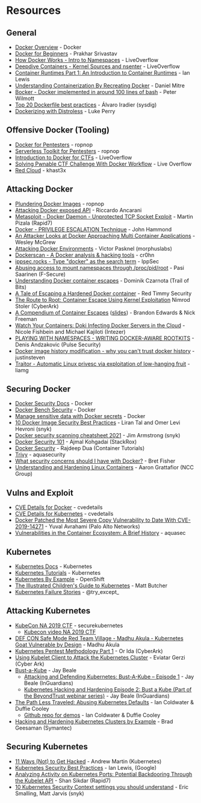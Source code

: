 # Resources

## General
* [Docker Overview](https://docs.docker.com/engine/docker-overview/) - Docker
* [Docker for Beginners](https://docker-curriculum.com/) - Prakhar Srivastav
* [How Docker Works - Intro to Namespaces](https://www.youtube.com/watch?v=-YnMr1lj4Z8) - LiveOverflow
* [Deepdive Containers - Kernel Sources and nsenter](https://www.youtube.com/watch?v=sHp0Q3rvamk) - LiveOverflow
* [Container Runtimes Part 1: An Introduction to Container Runtimes](https://www.ianlewis.org/en/container-runtimes-part-1-introduction-container-r) - Ian Lewis
* [Understanding Containerization By Recreating Docker](https://itnext.io/linux-container-from-scratch-339c3ba0411d) - Daniel Mitre
* [Bocker - Docker implemented in around 100 lines of bash](https://github.com/p8952/bocker) - Peter Wilmott
* [Top 20 Dockerfile best practices](https://sysdig.com/blog/dockerfile-best-practices/) - Álvaro Iradier (sysdig)
* [Dockerizing with Distroless](https://medium.com/@luke_perry_dev/dockerizing-with-distroless-f3b84ae10f3a) - Luke Perry

## Offensive Docker (Tooling)

* [Docker for Pentesters](https://blog.ropnop.com/docker-for-pentesters/) - ropnop
* [Serverless Toolkit for Pentesters](https://blog.ropnop.com/serverless-toolkit-for-pentesters/) - ropnop
* [Introduction to Docker for CTFs](https://www.youtube.com/watch?v=cPGZMt4cJ0I&t) - LiveOverflow
* [Solving Pwnable CTF Challenge With Docker Workflow](https://www.youtube.com/watch?v=OqTpc_ljPYk) - Live Overflow
* [Red Cloud](https://github.com/khast3x/Redcloud) - khast3x

## Attacking Docker

* [Plundering Docker Images](https://blog.ropnop.com/plundering-docker-images/) - ropnop
* [Attacking Docker exposed API](https://medium.com/@riccardo.ancarani94/attacking-docker-exposed-api-3e01ffc3c124) - Riccardo Ancarani
* [Metasploit - Docker Daemon - Unprotected TCP Socket Exploit](https://www.rapid7.com/db/modules/exploit/linux/http/docker_daemon_tcp/) - Martin Pizala (Rapid7)
* [Docker - PRIVILEGE ESCALATION Technique](https://www.youtube.com/watch?v=MnUtHSpcdLQ&t) - John Hammond
* [An Attacker Looks at Docker Approaching Multi Container Applications](https://www.youtube.com/watch?v=-Ug2vmRiI8g) - Wesley McGrew
* [Attacking Docker Environments](https://morphuslabs.com/attacking-docker-environments-a703fcad2a39) - Victor Pasknel
(morphuslabs)
* [Dockerscan - A Docker analysis & hacking tools](https://github.com/cr0hn/dockerscan) - cr0hn
* [ippsec.rocks - Type "docker" as the search term](https://ippsec.rocks/) - IppSec
* [Abusing access to mount namespaces through /proc/pid/root](https://labs.f-secure.com/blog/abusing-the-access-to-mount-namespaces-through-procpidroot/) - Pasi Saarinen (F-Secure)
* [Understanding Docker container escapes](https://blog.trailofbits.com/2019/07/19/understanding-docker-container-escapes/) - Dominik Czarnota (Trail of Bits)
* [A Tale of Escaping a Hardened Docker container](https://www.redtimmy.com/docker/a-tale-of-escaping-a-hardened-docker-container/) - Red Timmy Security
* [The Route to Root: Container Escape Using Kernel Exploitation](https://www.cyberark.com/resources/threat-research-blog/the-route-to-root-container-escape-using-kernel-exploitation) Nimrod Stoler (CyberArk)
* [A Compendium of Container Escapes](https://www.youtube.com/watch?v=BQlqita2D2s) ([slides](https://i.blackhat.com/USA-19/Thursday/us-19-Edwards-Compendium-Of-Container-Escapes-up.pdf)) - Brandon Edwards & Nick Freeman
* [Watch Your Containers: Doki Infecting Docker Servers in the Cloud](https://www.intezer.com/blog/cloud-security/watch-your-containers-doki-infecting-docker-servers-in-the-cloud/) - Nicole Fishbein and Michael Kajiloti (Intezer)
* [PLAYING WITH NAMESPACES - WRITING DOCKER-AWARE ROOTKITS](https://pulsesecurity.co.nz/articles/docker-rootkits) - Denis Andzakovic (Pulse Security)
* [Docker image history modification - why you can't trust docker history](https://www.justinsteven.com/posts/2021/02/14/docker-image-history-modification/) - justinsteven
* [Traitor - Automatic Linux privesc via exploitation of low-hanging fruit](https://github.com/liamg/traitor) - liamg

## Securing Docker

* [Docker Security Docs](https://docs.docker.com/engine/security/security/) - Docker
* [Docker Bench Security](https://github.com/docker/docker-bench-security) - Docker
* [Manage sensitive data with Docker secrets](https://docs.docker.com/engine/swarm/secrets/) - Docker
* [10 Docker Image Security Best Practices](https://snyk.io/blog/10-docker-image-security-best-practices/) - Liran Tal and Omer Levi Hevroni (snyk)
* [Docker security scanning cheatsheet 2021](https://snyk.io/blog/docker-security-scanning-cheatsheet-2021/) - Jim Armstrong (snyk)
* [Docker Security 101](https://www.stackrox.com/post/2019/09/docker-security-101/) - Ajmal Kohgadai (StackRox)
* [Docker Security](http://containertutorials.com/docker-security.html) - Rajdeep Dua (Container Tutorials)
* [Trivy](https://github.com/aquasecurity/trivy) - aquasecurity
* [What security concerns should I have with Docker?](https://github.com/bretfisher/ama/issues/17) - Bret Fisher
* [Understanding and Hardening Linux Containers](https://research.nccgroup.com/wp-content/uploads/2020/07/ncc_group_understanding_hardening_linux_containers-1-1.pdf) - Aaron Grattafior (NCC Group)

## Vulns and Exploit

* [CVE Details for Docker](https://www.cvedetails.com/vulnerability-list/vendor_id-13534/product_id-28125/Docker-Docker.html) - cvedetails
* [CVE Details for Kubernetes](https://www.cvedetails.com/vulnerability-list/vendor_id-15867/product_id-34016/Kubernetes-Kubernetes.html) - cvedetails
* [Docker Patched the Most Severe Copy Vulnerability to Date With CVE-2019-14271](https://unit42.paloaltonetworks.com/docker-patched-the-most-severe-copy-vulnerability-to-date-with-cve-2019-14271/) - Yuval Avrahami (Palo Alto Networks)
* [Vulnerabilities in the Container Ecosystem: A Brief History](https://blog.aquasec.com/container-security-vulnerabilities) - aquasec

## Kubernetes

* [Kubernetes Docs](https://kubernetes.io/docs/home/) - Kubernetes
* [Kubernetes Tutorials](https://kubernetes.io/docs/tutorials/) - Kubernetes
* [Kubernetes By Example](https://kubernetesbyexample.com/) - OpenShift
* [The Illustrated Children's Guide to Kubernetes](https://www.youtube.com/watch?v=4ht22ReBjno) - Matt Butcher
* [Kubernetes Failure Stories](https://k8s.af/) - @try_except_

## Attacking Kubernetes

* [KubeCon NA 2019 CTF](https://securekubernetes.com/) - securekubernetes
  * [Kubecon video NA 2019 CTF](https://www.youtube.com/watch?v=UdMFTdeAL1s&t)
* [DEF CON Safe Mode Red Team Village - Madhu Akula - Kubernetes Goat Vulnerable by Design](https://www.youtube.com/watch?v=aEaSZJRbnTo) - Madhu Akula
* [Kubernetes Pentest Methodology Part 1](https://www.cyberark.com/resources/threat-research-blog/kubernetes-pentest-methodology-part-1) - Or Ida (CyberArk)
* [Using Kubelet Client to Attack the Kubernetes Cluster](https://www.cyberark.com/resources/secure-devops-pipelines-and-cloud-native-apps/using-kubelet-client-to-attack-the-kubernetes-cluster) - Eviatar Gerzi (Cyber Ark)
* [Bust-a-Kube](https://www.bustakube.com/) - Jay Beale
   * [Attacking and Defending Kubernetes: Bust-A-Kube – Episode 1](https://www.inguardians.com/attacking-and-defending-kubernetes-bust-a-kube-episode-1/blog/) - Jay Beale (InGuardians)
   * [Kubernetes Hacking and Hardening Episode 2: Bust a Kube (Part of the BeyondTrust webinar series)](https://www.inguardians.com/kubernetes-hacking-and-hardening-episode-2-bust-a-kube/presentations/) - Jay Beale (InGuardians)
* [The Path Less Traveled: Abusing Kubernetes Defaults](https://www.youtube.com/watch?v=HmoVSmTIOxM&t=2466s) - Ian Coldwater & Duffie Cooley
  * [Github repo for demos](https://github.com/mauilion/blackhat-2019) - Ian Coldwater & Duffie Cooley
* [Hacking and Hardening Kubernetes Clusters by Example](https://youtu.be/vTgQLzeBfRU) - Brad Geesaman (Symantec)

## Securing Kubernetes

* [11 Ways (Not) to Get Hacked](https://kubernetes.io/blog/2018/07/18/11-ways-not-to-get-hacked/) - Andrew Martin (Kubernetes)
* [Kubernetes Security Best Practices](https://www.youtube.com/watch?v=wqsUfvRyYpw) - Ian Lewis, (Google)
* [Analyzing Activity on Kubernetes Ports: Potential Backdooring Through the Kubelet API](https://blog.rapid7.com/2018/06/27/analyzing-the-kubernetes-hack-backdooring-through-the-kubelet-api/) - Shan Sikdar (Rapid7)
* [10 Kubernetes Security Context settings you should understand](https://snyk.io/blog/10-kubernetes-security-context-settings-you-should-understand/) - Eric Smalling, Matt Jarvis (snyk)


